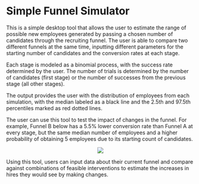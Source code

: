 # Simple Funnel Simulator

This is a simple desktop tool that allows the user to estimate the range of possible new employees generated by passing a chosen number of candidates through the recruiting funnel. The user is able to compare two different funnels at the same time, inputting different parameters for the starting number of candidates and the conversion rates at each stage.

Each stage is modeled as a binomial process, with the success rate determined by the user. The number of trials is determined by the number of candidates (first stage) or the number of successes from the previous stage (all other stages).

The output provides the user with the distribution of employees from each simulation, with the median labeled as a black line and the 2.5th and 97.5th percentiles marked as red dotted lines.

The user can use this tool to test the impact of changes in the funnel. For example, Funnel B below has a 5.5% lower conversion rate than Funnel A at every stage, but the same median number of employees and a higher probability of obtaining 5 employees due to its starting count of candidates.

<p align="center">
  <img src="https://github.com/relock2/funnel_simulator/assets/16982081/e768038c-0c1f-48fe-91c5-8faf033f9072" />
</p>


Using this tool, users can input data about their current funnel and compare against combinations of feasible interventions to estimate the increases in hires they would see by making changes.
